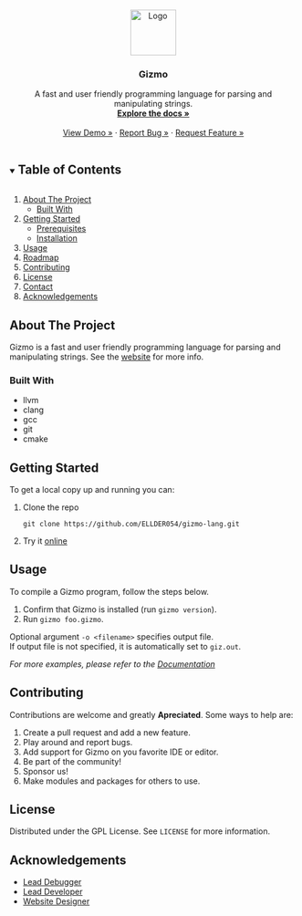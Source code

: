 
<br />
<p align="center">
  <a href="https://github.com/github_username/repo_name">
    <img src="https://user-images.githubusercontent.com/76635411/117458638-7f045b80-af18-11eb-8bbe-33fb328ea454.png" alt="Logo" width="80" height="80">
  </a>

  <h3 align="center">Gizmo</h3>

  <p align="center">
    A fast and user friendly programming language for parsing and manipulating strings.
    <br />
    <a href="https://github.com/ELLDER054/gizmo-lang"><strong>Explore the docs »</strong></a>
    <br />
    <br />
    <a href="https://github.com/ELLDER054/gizmo-lang">View Demo »</a>
    ·
    <a href="https://github.com/ELLDER054/gizmo-lang/issues">Report Bug »</a>
    ·
    <a href="https://github.com/ELLDER054/gizmo-lang/issues">Request Feature »</a>
  </p>
</p>



<!-- TABLE OF CONTENTS -->
<details open="open">
  <summary><h2 style="display: inline-block">Table of Contents</h2></summary>
  <ol>
    <li>
      <a href="#about-the-project">About The Project</a>
      <ul>
        <li><a href="#built-with">Built With</a></li>
      </ul>
    </li>
    <li>
      <a href="#getting-started">Getting Started</a>
      <ul>
        <li><a href="#prerequisites">Prerequisites</a></li>
        <li><a href="#installation">Installation</a></li>
      </ul>
    </li>
    <li><a href="#usage">Usage</a></li>
    <li><a href="#roadmap">Roadmap</a></li>
    <li><a href="#contributing">Contributing</a></li>
    <li><a href="#license">License</a></li>
    <li><a href="#contact">Contact</a></li>
    <li><a href="#acknowledgements">Acknowledgements</a></li>
  </ol>
</details>



<!-- ABOUT THE PROJECT -->
## About The Project
Gizmo is a fast and user friendly programming language for parsing and manipulating strings.
See the [website](https://gizmolang.org) for more info.


### Built With

* llvm
* clang
* gcc
* git
* cmake



<!-- GETTING STARTED -->
## Getting Started

To get a local copy up and running you can:

1. Clone the repo
   ```shell
   git clone https://github.com/ELLDER054/gizmo-lang.git
   ```
2. Try it [online](https://gizmolang.org/editor.html)



<!-- USAGE EXAMPLES -->
## Usage

To compile a Gizmo program, follow the steps below.

1. Confirm that Gizmo is installed (run `gizmo version`).
2. Run `gizmo foo.gizmo`.

Optional argument `-o <filename>` specifies output file.  
If output file is not specified, it is automatically set to `giz.out`.

_For more examples, please refer to the [Documentation](https://gizmolang.org)_

## Contributing
Contributions are welcome and greatly **Apreciated**. Some ways to help are:

1. Create a pull request and add a new feature.
2. Play around and report bugs.
3. Add support for Gizmo on you favorite IDE or editor.
4. Be part of the community!
5. Sponsor us!
6. Make modules and packages for others to use.

<!-- LICENSE -->
## License

Distributed under the GPL License. See `LICENSE` for more information.


## Acknowledgements

* [Lead Debugger](https://github.com/freetink3r)
* [Lead Developer](https://github.com/ELLDER054)
* [Website Designer](https://github.com/janetannderosa)
